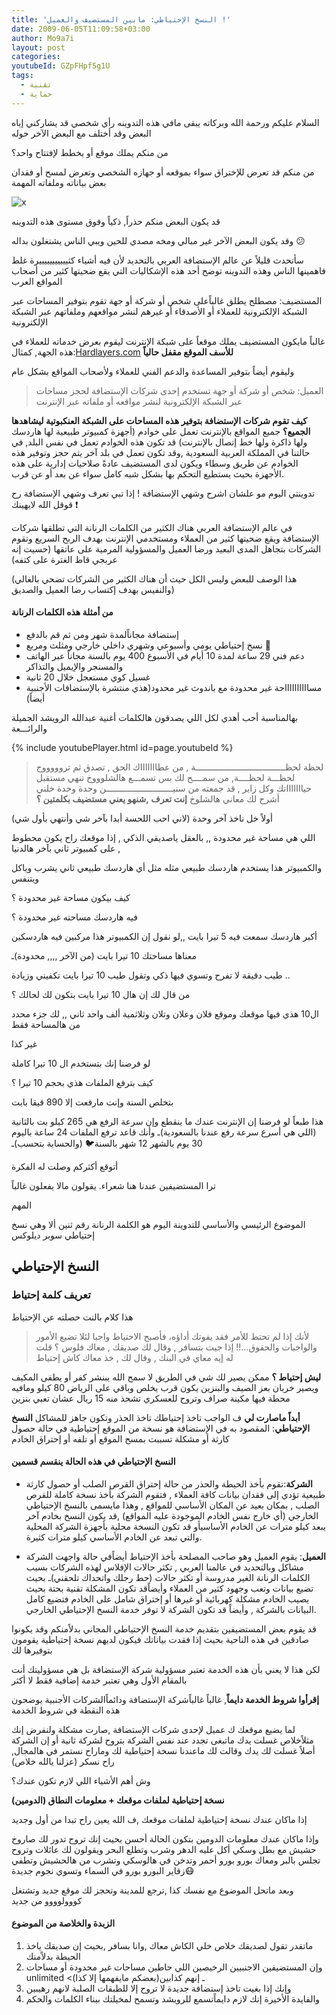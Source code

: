 ```yaml
---
title: 'النسخ الإحتياطي: مابين المستضيف والعميل !'
date: 2009-06-05T11:09:58+03:00
author: Mo9a7i
layout: post
categories:
youtubeId: GZpFHpf5g1U
tags:
  - تقنية
  - حماية
---
```

السلام عليكم ورحمة الله وبركاته
يبقى مافي هذه التدوينه رأي شخصي قد يشاركني إياه البعض وقد أختلف مع البعض الآخر حوله

من منكم يملك موقع أو يخطط لإفتتاح واحد؟

من منكم قد تعرض للإختراق سواء بموقعه أو جهازه الشخصي وتعرض لمسح أو فقدان بعض بياناته وملفاته المهمة

![x](http://www.mo9a7i.com/assets/files/gothacked(1).jpg)

قد يكون البعض منكم حذراً, ذكياً وفوق مستوى هذه التدوينه

وقد يكون البعض الآخر غير مبالي ومخه مصدي للحين ويبي الناس يشتغلون بداله 😕

سأتحدث قليلاً عن عالم الإستضافة العربي بالتحديد لأن فيه أشياء كثيييييييييييرة غلط فاهمينها الناس وهذه التدوينه توضح أحد هذه الإشكاليات التي يقع ضحيتها كثير من أصحاب المواقع العرب

المستضيف: مصطلح يطلق غالباًعلى شخص أو شركة أو جهة تقوم بتوفير المساحات عبر الشبكة الإلكترونية للعملاء أو الأصدقاء أو غيرهم لنشر مواقعهم وملفاتهم عبر الشبكة الإلكترونية

غالباً مايكون المستضيف يملك موقعاً على شبكة الإنترنت ليقوم بعرض خدماته للعملاء في هذه الجهة, كمثال:[Hardlayers.com](http://www.hardlayers.com)
__للأسف الموقع مقفل حالياً__

وليقوم أيضاً بتوفير المساعدة والدعم الفني للعملاء ولأصحاب المواقع بشكل عام

> العميل: شخص أو شركة أو جهة تستخدم إحدى شركات الإستضافة لحجز مساحات عبر الشبكة الإلكترونية لنشر مواقعه أو ملفاته عبر الإنترنت

**كيف تقوم شركات الإستضافة بتوفير هذه المساحات على الشبكة العنكبوتية ليشاهدها الجميع؟**
جميع المواقع بالإنترنت تعمل على خوادم (أجهزة كمبيوتر طبيعية لها هاردسك ولها ذاكرة ولها خط إتصال بالإنترنت) قد تكون هذه الخوادم تعمل في نفس البلد, في حالتنا في المملكة العربية السعودية ,وقد تكون تعمل في بلد آخر يتم حجز وتوفير هذه الخوادم عن طريق وسطاء ويكون لدى المستضيف عادةً صلاحيات إدارية على هذه الأجهزة بحيث يستطيع التحكم بها بشكل شبه كامل سواء عن بعد أو عن قرب.

تدوينتي اليوم مو علشان اشرح وشهي الإستضافة ! إذا تبي تعرف وشهي الإستضافة رح قوقل الله لايهينك ❗

في عالم الإستضافة العربي هناك الكثير من الكلمات الرنانة التي تطلقها شركات الإستضافة ويقع ضحيتها كثير من العملاء ومستخدمي الإنترنت بهدف الربح السريع وتقوم الشركات بتجاهل المدى البعيد ورضا العميل والمسؤولية المرمية على عاتقها (حسيت إنه عربجي قاط الغترة على كتفه)

(هذا الوصف للبعض وليس الكل حيث أن هناك الكثير من الشركات تضحي بالغالي والنفيس بهدف إكتساب رضا العميل والصديق)

#### من أمثلة هذه الكلمات الرنانة

* إستضافة  مجاناًلمدة شهر ومن ثم قم بالدفع
* نسخ إحتياطي  يومي وأسبوعي  وشهري  داخلي خارجي ومثلث ومربع 🎉
* دعم فني 29 ساعة لمدة 10 أيام في الأسبوع 400 يوم بالسنة مجاناً عبر الهاتف والمسنجر والإيميل والتذاكر 
* غسيل كوي مستعجل خلال 20 ثانية
* مسااااااااااحة غير محدودة مع باندوث غير محدود(هذي منتشرة بالإستضافات الأجنبية أيضاً)

بهالمناسبة أحب أهدي لكل اللي يصدقون هالكلمات أغنية عبدالله الرويشد الجميلة والرائـــعة

{% include youtubePlayer.html id=page.youtubeId %}

> لحظة لحظـــــــــــــــــــــــــــــــــــة , من عطاااااااك الحق , تصدق ثم تروووووح   
> لحظـــة لحظــــة, من سمــــح لك بس تسمـــع هالشلوووخ 
> تنهي مستقبل حياااااااتك 
> وكل زاير , قد جمعته من سنيــــــــــــــــــــــــــن
> وحدة وحدة
> خلني أشرح لك معاني هالشلوخ
> **إنت تعرف ,شنهو يعني مستضيف بكلمتين ؟**

أولاً خل ناخذ آخر وحدة (لاني احب اللحسة أبدا بآخر شي وأنتهي بأول شي)

اللي هي مساحة غير محدودة ,, بالعقل ياصديقي الذكي , إذا موقعك راح يكون محطوط على كمبيوتر ثاني بآخر هالدنيا ,

والكمبيوتر هذا يستخدم هاردسك طبيعي مثله مثل أي هاردسك طبيعي ثاني يشرب وياكل ويتنفس

كيف بيكون مساحة غير محدودة ؟

فيه هاردسك مساحته غير محدودة ؟

أكبر هاردسك سمعت فيه 5 تيرا بايت ,,لو نقول إن الكمبيوتر هذا مركبين فيه هاردسكين

معناها مساحتك 10 تيرا بايت (من الآخر ,,,, محدودة)ـ

طيب دقيقة لا تفرح وتسوي فيها ذكي وتقول طيب 10 تيرا بايت تكفيني وزيادة ..

من قال لك إن هال 10 تيرا بايت بتكون لك لحالك ؟

ال10 هذي فيها موقعك وموقع فلان وعلان وتلان وثلاثمية ألف واحد ثاني ,, لك جزء محدد من هالمساحة فقط

غير كذا

لو فرضنا إنك بتستخدم ال 10 تيرا كاملة

كيف بترفع الملفات هذي بحجم 10 تيرا ؟

بتخلص السنة وإنت مارفعت إلا 890 قيقا بايت 

هذا طبعاً لو فرضنا إن الإنترنت عندك ما ينقطع وإن سرعة الرفع هي 265 كيلو بت بالثانية (اللي هي أسرع سرعة رفع عندنا بالسعودية)ـ وأنك قاعد ترفع الملفات 24 ساعة باليوم 30 يوم بالشهر 12 شهر بالسنة🐦 (والحسابة بتحسب)ـ

أتوقع أكثركم وصلت له الفكرة

ترا المستضيفين عندنا هنا شعراء. يقولون مالا يفعلون غالباً

المهم

الموضوع الرئيسي والأساسي للتدوينة اليوم هو الكلمة الرنانة رقم ثنين ألا وهي نسخ إحتياطي سوبر ديلوكس

## النسخ الإحتياطي

### تعريف كلمة إحتياط

هذا كلام بالنت حصلته عن الإحتياط
> لأنك إذا لم تحتط للأمر فقد يفوتك أداؤه، فأصبح الاحتياط واجبا لئلا تضيع الأمور والواجبات والحقوق...!!
إذا جيت بتسافر , وقال لك صديقك , معاك فلوس ؟ قلت له إيه معاي في البنك , وقال لك , خذ معاك كاش إحتياط

**ليش إحتياط ؟**
ممكن يصير لك شي في الطريق لا سمح الله يبنشر كفر أو يطفى المكيف ويصير خربان بعز الصيف والبنزين يكون قرب يخلص وباقي على الرياض 80 كيلو ومافيه محطة فيها مكينة صراف وتروح للعسكري تشحذ منه 15 ريال عشان تعبي بنزين

__أبداً ماصارت لي__
ف الواجب تاخذ إحتياطك تاخذ الحذر وتكون جاهز للمشاكل
**النسخ الإحتياطي**: المقصود به في الإستضافة هو نسخة من الموقع إحتياطية في حالة حصول كارثة أو مشكلة تسببت بمسح الموقع أو تلفه أو إحتراق الخادم

#### النسخ الإحتياطي في هذه الحالة ينقسم قسمين

* **الشركة**:تقوم بأخذ الحيطة والحذر من حالة إحتراق القرص الصلب أو حصول كارثة طبيعية تؤدي إلى فقدان بيانات كافة العملاء , فتقوم الشركة بأخذ نسخة كاملة للقرص الصلب , بمكان بعيد عن المكان الأساسي للمواقع , وهذا مايسمى بالنسخ الإحتياطي الخارجي (أي خارج نفس الخادم الموجودة عليه المواقع) ,قد يكون النسخ بخادم آخر يبعد كيلو مترات عن الخادم الأساسيأو قد تكون النسخة محلية بأجهزة الشركة المحلية والتي تبعد عن الخادم الأساسي كيلو مترات كثيرة.

* **العميل**: يقوم العميل وهو صاحب المصلحة بأخذ الإحتياط أيضاًفي حالة واجهت الشركة مشاكل وبالتحديد في عالمنا العربي , تكثر حالات الإفلاس لهذه الشركات بسبب الكلمات الرنانة الغير مدروسة أو تكثر حالات (حط رجلك واتحداك تلحقني)ـ بحيث تضيع بيانات وتعب وجهود كثير من العملاء وأيضاًقد تكون المشكلة تقنية بحتة بحيث يصيب الخادم مشكلة كهربائية أو غيرها أو إختراق شامل على الخادم فتضيع كامل البيانات بالشركة , وأيضاً قد تكون الشركة لا توفر خدمة النسخ الإحتياطي الخارجي.

قد يقوم بعض المستضيفين بتقديم خدمة النسخ الإحتياطي المجاني بدلاًمنكم وقد يكونوا صادقين في هذه الناحية بحيث إذا فقدت بياناتك فيكون لديهم نسخة إحتياطية يقومون بتوفيرها لك

لكن هذا لا يعني بأن هذه الخدمة تعتبر مسؤولية شركة الإستضافة بل هي مسؤوليتك أنت بالمقام الأول وهي تعتبر خدمة إضافية فقط لا أكثر

**إقرأوا شروط الخدمة دايماً**, غالباً غالباًشركة الإستضافة ودائماًالشركات الأجنبية يوضحون هذه النقطة في شروط الخدمة

لما يضيع موقعك ك عميل لإحدى شركات الإستضافة ,صارت مشكلة ولنفرض إنك مثلاًخلاص غسلت يدك ماتبغى تجدد عند نفس الشركة بتروح لشركة ثانية  أو إن الشركة أصلاً غسلت لك يدك وقالت لك ماعندنا نسخة إحتياطية لك وماراح نستمر في هالمجال, راح نسكر (عزلنا يالله خلاص)

وش أهم الأشياء اللي لازم تكون عندك؟

**نسخة إحتياطية لملفات موقعك + معلومات النطاق (الدومين)**

إذا ماكان عندك نسخة إحتياطية لملفات موقعك ,ف الله يعين راح تبدا من أول وجديد

وإذا ماكان عندك معلومات الدومين بتكون الحالة أحسن بحيث إنك تروح تدور لك صاروخ حشيش مع بطل وسكي أكل عليه الدهر وشرب وتطلع البحر ويقولون لك عائلات وتروح تجلس بالبر ومعاك بورو بورو أحمر وتدخن في هالوسكي وتشرب من هالحشيش وتطفي زقاير البورو بورو في السماء وتسوي نجوم جديدة😷

وبعد ماتحل الموضوع مع نفسك كذا ,ترجع للمدينة وتحجز لك موقع جديد وتشتغل كووولوووو من جديد

#### الزبدة والخلاصة من الموضوع

1. ماتقدر تقول لصديقك خلاص خلي الكاش معاك ,وانا بسافر ,بحيث إن صديقك ياخذ الحيطة بدلاًمنك
2. وإن المستضيفين الاجنبيين الرخيصين اللي حاطين مساحات غير محدودة أو مساحات unlimited <(بعضكم مايفهمها إلا كذا)ـ إنهم كذابين
3. وإنك إذا بغيت تاخذ إستضافة جديدة لا تروح إلا للطبقات الصلبة لانهم رهيبين
4. والفايدة الأخيرة إنك لازم دايماًتسمع للرويشد وتسمح لمخيلتك ببناء الكلمات والحكم
